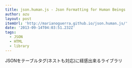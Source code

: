 ```yaml
---
title: json.human.js - Json Formatting for Human Beings
author: azu
layout: post
itemUrl: 'http://marianoguerra.github.io/json.human.js/'
date: '2013-09-14T04:03:51.232Z'
tags:
  - JSON
  - HTML
  - library
---
```

JSONをテーブルタグ(ネストも対応)に経感出来るライブラリ
